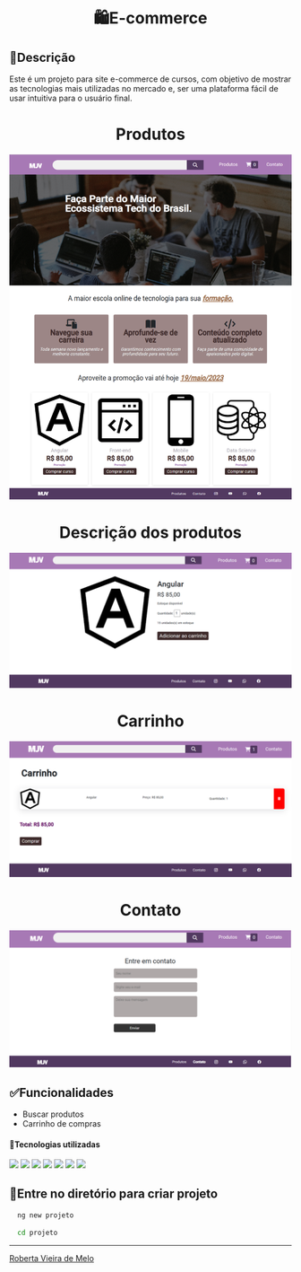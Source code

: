  <h1 align="center"> 🛍️E-commerce
 </h1>


## 📝Descrição
Este é um projeto para site e-commerce de cursos, com objetivo de mostrar as tecnologias mais utilizadas no mercado e, ser uma plataforma fácil de usar intuitiva para o usuário final.

 <h1 align="center"> Produtos
 </h1>
 
![imagem](imagem.png)

 <h1 align="center"> Descrição dos produtos
 </h1>

![imagem](produto.png)


 <h1 align="center"> Carrinho
 </h1>

![imagem](carrinho.png)



<h1 align="center"> Contato
 </h1>

![imagem](contato.png)

## ✅Funcionalidades

- Buscar produtos
- Carrinho de compras


#### 🚀Tecnologias utilizadas
<div>
<img src="https://img.shields.io/badge/Angular-DD0031?style=for-the-badge&logo=angular&logoColor=white">
<img src="https://img.shields.io/badge/HTML5-E34F26?style=for-the-badge&logo=html5&logoColor=white">
<img src="https://img.shields.io/badge/CSS3-1572B6?style=for-the-badge&logo=css3&logoColor=white">
<img src="https://img.shields.io/badge/Bootstrap-563D7C?style=for-the-badge&logo=bootstrap&logoColor=white">
<img src="https://img.shields.io/badge/Material-0081CB?style=for-the-badge&logo=material&logoColor=white">
<img src="https://img.shields.io/badge/JavaScript-323330?style=for-the-badge&logo=javascript&logoColor=F7DF1E">
<img src="https://img.shields.io/badge/TypeScript-007ACC?style=for-the-badge&logo=typescript&logoColor=white">

## <h2>🔄Entre no diretório para criar projeto</h2>


```bash
  ng new projeto
```

```bash
  cd projeto
```
---
[Roberta Vieira de Melo](https://github.com/VieiraMeloRoberta)
